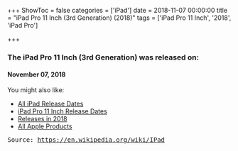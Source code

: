 +++
ShowToc = false
categories = ['iPad']
date = 2018-11-07 00:00:00
title = "iPad Pro 11 Inch (3rd Generation) (2018)"
tags = ['iPad Pro 11 Inch', '2018', 'iPad Pro']

+++

### The iPad Pro 11 Inch (3rd Generation) was released on: 
#### November 07, 2018


<!--more-->


    
You might also like:

- [All iPad Release Dates](https://AppleReleaseDate.com//categories/ipad/)
- [iPad Pro 11 Inch Release Dates](https://AppleReleaseDate.com//tags/ipad-pro-11-inch/)
- [Releases in 2018](https://AppleReleaseDate.com//tags/2018/)
- [All Apple Products](https://AppleReleaseDate.com//categories/)



<kbd> Source: https://en.wikipedia.org/wiki/IPad</kbd>

